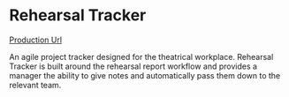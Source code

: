 # Rehearsal Tracker

[Production Url](https://rehearsaltracker.herokuapp.com/)

An agile project tracker designed for the theatrical workplace. Rehearsal Tracker is built around the rehearsal report workflow and provides a manager the ability to give notes and automatically pass them down to the relevant team. 
